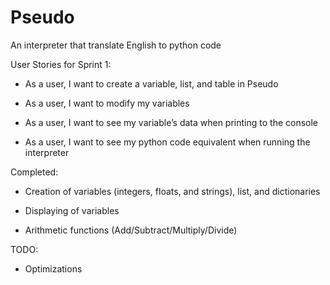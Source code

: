# Pseudo
An interpreter that translate English to python code

User Stories for Sprint 1:

* As a user, I want to create a variable, list, and table in Pseudo

* As a user, I want to modify my variables

* As a user, I want to see my variable’s data when printing to the console

* As a user, I want to see my python code equivalent when running the interpreter


Completed:

* Creation of variables (integers, floats, and strings), list, and dictionaries

* Displaying of variables

* Arithmetic functions (Add/Subtract/Multiply/Divide)

TODO:

* Optimizations

